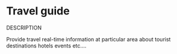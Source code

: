 # Travel guide

DESCRIPTION

Provide travel real-time information at particular area about tourist destinations hotels events etc....

